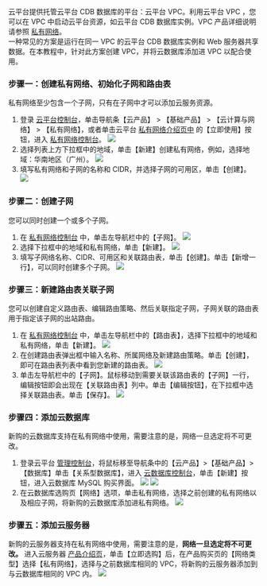 云平台提供托管云平台 CDB 数据库的平台：云平台 VPC。利用云平台 VPC ，您可以在 VPC 中启动云平台资源，如云平台 CDB 数据库实例。VPC 产品详细说明请参照 [私有网络](http://tce.fsphere.cn/document/product/215/535)。  
一种常见的方案是运行在同一 VPC 的云平台 CDB 数据库实例和 Web 服务器共享数据。在本教程中，针对此方案创建 VPC，并将云数据库添加进 VPC 以配合使用。

### 步骤一：创建私有网络、初始化子网和路由表
私有网络至少包含一个子网，只有在子网中才可以添加云服务资源。

1. 登录 [云平台控制台][1]，单击导航条【云产品】 > 【基础产品】 > 【云计算与网络】 > 【私有网络】，或者单击云平台 [私有网络介绍页中][2] 的【立即使用】按钮，进入 [私有网络控制台][3]。
![](http://imgcache.tce.fsphere.cn/image/mc.qcloudimg.com/static/img/060a49d154e15395a8ddf7c1ba17e340/step1.png)
2. 选择列表上方下拉框中的地域，单击【新建】创建私有网络，例如，选择地域：华南地区（广州）。
![](http://imgcache.tce.fsphere.cn/image/mc.qcloudimg.com/static/img/951ddd2a8dc45b4dce6fef6d03074f3d/step3.png)
3. 填写私有网络和子网的名称和 CIDR，并选择子网的可用区，单击【创建】。
![](http://imgcache.tce.fsphere.cn/image/mc.qcloudimg.com/static/img/87bf6c4ce56ccba29c0604bb01cd1183/step4.png)

### 步骤二：创建子网
您可以同时创建一个或多个子网。

1. 在 [私有网络控制台][3] 中，单击左导航栏中的【子网】。
![](http://imgcache.tce.fsphere.cn/image/mc.qcloudimg.com/static/img/9df489a570a7430210d97656645ec617/step5.png)
2. 选择下拉框中的地域和私有网络，单击【新建】。
![](http://imgcache.tce.fsphere.cn/image/mc.qcloudimg.com/static/img/67b3e64e9f8fda011f61d6a2cf3b707d/step6.png)
3. 填写子网络名称、CIDR、可用区和关联路由表，单击【创建】。单击【新增一行】，可以同时创建多个子网。
![](http://imgcache.tce.fsphere.cn/image/mc.qcloudimg.com/static/img/627ea49132a40d2cb5fd0a5589c17c00/step7.png)

### 步骤三：新建路由表关联子网
您可以创建自定义路由表、编辑路由策略、然后关联指定子网，子网关联的路由表用于指定该子网的出站路由。

1. 在 [私有网络控制台][3] 中，单击左导航栏中的【路由表】，选择下拉框中的地域和私有网络，单击【新建】。
![](http://imgcache.tce.fsphere.cn/image/mc.qcloudimg.com/static/img/30a66a722bbc82f63de51c2fbf1b8185/step8.png)
2. 在创建路由表弹出框中输入名称、所属网络及新建路由策略。单击【创建】，即可在路由表列表中看到您新建的路由表。
![](http://imgcache.tce.fsphere.cn/image/mc.qcloudimg.com/static/img/835062e84a035a0a30d460719b74d7f0/step9.png)
3. 单击左导航栏中的【子网】。鼠标移动到需要关联该路由表的【子网】一行， 编辑按钮即会出现在【关联路由表】列中。单击【编辑按钮】，在下拉框中选择关联路由表。单击【保存】。
![](http://imgcache.tce.fsphere.cn/image/mccdn.qcloud.com/static/img/a41758221e11cacef5dbdbd53f06049a/image.png)

### 步骤四：添加云数据库
新购的云数据库支持在私有网络中使用，需要注意的是，网络一旦选定将不可更改。

1. 登录云平台 [管理控制台][1]，将鼠标移至导航条中的【云产品】>【基础产品】>【数据库】单击【关系型数据库】，进入 [云数据库控制台][11]，单击【新建】按钮，进入云数据库 MySQL 购买界面。
![](http://imgcache.tce.fsphere.cn/image/mc.qcloudimg.com/static/img/c5a7e2e50a04631d861d899c1e71598b/step1.png)
![](http://imgcache.tce.fsphere.cn/image/mc.qcloudimg.com/static/img/c8d25b4002230535f28dbc59ae58318b/step2.png)
2. 在云数据库选购页【网络】选项，单击私有网络，选择之前创建的私有网络以及相应子网，将新购的云数据库添加进私有网络。
![](http://imgcache.tce.fsphere.cn/image/mc.qcloudimg.com/static/img/4f09712e3a00ca9386409c1ba359d2f8/step10.png)

### 步骤五：添加云服务器
新购的云服务器支持在私有网络中使用，需要注意的是，**网络一旦选定将不可更改。**
进入云服务器 [产品介绍页](http://tce.fsphere.cn/product/cvm)，单击【立即选购】后，在产品购买页的【网络类型】选择【私有网络】，选择与之前数据库相同的 VPC，将新购的云服务器添加到与云数据库相同的 VPC 内。
![](http://imgcache.tce.fsphere.cn/image/mc.qcloudimg.com/static/img/ede1b30456b4fe9f46e6f0ea954f8c22/step11.png)


[1]:	http://console.tce.fsphere.cn/
[2]:	http://tce.fsphere.cn/product/vpc.html
[3]:	http://console.tce.fsphere.cn/vpc/
[4]:	http://console.tce.fsphere.cn/
[5]:	http://tce.fsphere.cn/product/vpc.html
[6]:	http://console.tce.fsphere.cn/vpc/
[7]:	http://console.tce.fsphere.cn/
[8]:	http://tce.fsphere.cn/product/vpc.html
[9]:	http://console.tce.fsphere.cn/vpc/
[10]:	http://console.tce.fsphere.cn/
[11]:	http://console.tce.fsphere.cn/cdb/ 
